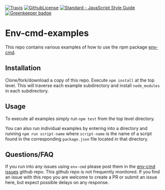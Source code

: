 [![Travis](https://travis-ci.com/toddbluhm/env-cmd-examples.svg?branch=master)](https://travis-ci.com/toddbluhm/env-cmd-examples)
[![GithubLicense](https://img.shields.io/github/license/toddbluhm/env-cmd-examples.svg)](https://github.com/toddbluhm/env-cmd-examples/blob/master/LICENSE)
[![Standard - JavaScript Style Guide](https://img.shields.io/badge/code%20style-standard-brightgreen.svg)](http://standardjs.com/)
[![Greenkeeper badge](https://badges.greenkeeper.io/toddbluhm/env-cmd-examples.svg)](https://greenkeeper.io/)

# Env-cmd-examples

This repo contains various examples of how to use the npm package [env-cmd](https://github.com/toddbluhm/env-cmd).

## Installation

Clone/fork/download a copy of this repo. Execute `npm install` at the top level. This will traverse each
example subdirectory and install `node_modules` in each subdirectory.

## Usage
To execute all examples simply run `npm test` from the top level directory.

You can also run individual examples by entering into a directory and running `npm run script-name` where
`script-name` is the name of a script found in the corresponding `package.json` file located in that directory.

## Questions/FAQ
If you run into any issues using `env-cmd` please post them in the [env-cmd issues](https://github.com/toddbluhm/env-cmd/issues)
github repo. This github repo is not frequently monitored. If you find an issue with this repo
you are welcome to create a PR or submit an issue here, but expect possible delays on any response.
